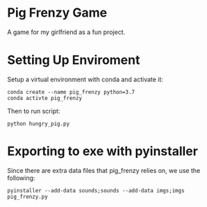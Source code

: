 # Pig Frenzy Game

A game for my girlfriend as a fun project.

# Setting Up Enviroment
Setup a virtual environment with conda and activate it:
```
conda create --name pig_frenzy python=3.7
conda activte pig_frenzy
```

Then to run script:
```
python hungry_pig.py
```

# Exporting to exe with pyinstaller
Since there are extra data files that pig_frenzy relies on, we use the following:
```
pyinstaller --add-data sounds;sounds --add-data imgs;imgs pig_frenzy.py
```

